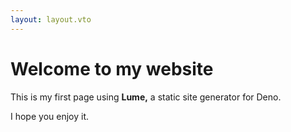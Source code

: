 ```yaml
---
layout: layout.vto
---
```


# Welcome to my website

This is my first page using **Lume,** a static site generator for Deno.

I hope you enjoy it.
